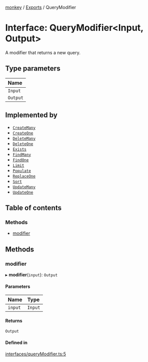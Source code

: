 [monkey](../README.md) / [Exports](../modules.md) / QueryModifier

# Interface: QueryModifier<Input, Output\>

A modifier that returns a new query.

## Type parameters

| Name |
| :------ |
| `Input` |
| `Output` |

## Implemented by

- [`CreateMany`](../classes/CreateMany.md)
- [`CreateOne`](../classes/CreateOne.md)
- [`DeleteMany`](../classes/DeleteMany.md)
- [`DeleteOne`](../classes/DeleteOne.md)
- [`Exists`](../classes/Exists.md)
- [`FindMany`](../classes/FindMany.md)
- [`FindOne`](../classes/FindOne.md)
- [`Limit`](../classes/Limit.md)
- [`Populate`](../classes/Populate.md)
- [`ReplaceOne`](../classes/ReplaceOne.md)
- [`Sort`](../classes/Sort.md)
- [`UpdateMany`](../classes/UpdateMany.md)
- [`UpdateOne`](../classes/UpdateOne.md)

## Table of contents

### Methods

- [modifier](QueryModifier.md#modifier)

## Methods

### modifier

▸ **modifier**(`input`): `Output`

#### Parameters

| Name | Type |
| :------ | :------ |
| `input` | `Input` |

#### Returns

`Output`

#### Defined in

[interfaces/queryModifier.ts:5](https://github.com/bpisano/monkey/blob/e8932a5/src/interfaces/queryModifier.ts#L5)
